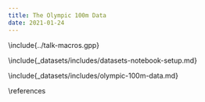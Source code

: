 ```yaml
---
title: The Olympic 100m Data
date: 2021-01-24
---
```


\include{../talk-macros.gpp}

\include{_datasets/includes/datasets-notebook-setup.md}

\include{_datasets/includes/olympic-100m-data.md}

\references
